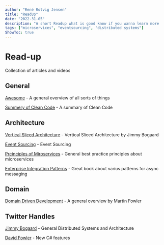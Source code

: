 ```yaml
---
author: "René Rotvig Jensen"
title: "ReadUp"
date: "2022-31-05"
description: "A short Readup what is good know if you wanna learn more about Microservices, distributed systems and event sourcing"
tags: ["microservices", "eventsourcing", "distributed systems"]
ShowToc: true
---
```


# Read-up
Collection of articles and videos 

## General
[Awesome](https://github.com/sindresorhus/awesome) - A general overview of all sorts of things

[Summery of Clean Code](https://gist.github.com/wojteklu/73c6914cc446146b8b533c0988cf8d29) - A summary of Clean Code

## Architecture
[Vertical Sliced Architecture](https://jimmybogard.com/vertical-slice-architecture/) - Vertical Sliced Architecture by Jimmy Bogaard

[Event Sourcing](https://martinfowler.com/eaaDev/EventSourcing.html#:~:text=The%20fundamental%20idea%20of%20Event,as%20the%20application%20state%20itself) - Event Sourcing

[Prcinciples of Miroservices](https://www.youtube.com/watch?v=PFQnNFe27kU) - General best practice principles about microservices

[Enterprise Integration Patterns](https://www.enterpriseintegrationpatterns.com/patterns/messaging/index.html) - Great book about varius patterns for async messaging

## Domain
[Domain Driven Development](https://martinfowler.com/tags/domain%20driven%20design.html) - A general overview by Martin Fowler

## Twitter Handles

[Jimmy Bogaard](https://twitter.com/jbogard?lang=en) - General Distributed Systems and Architecture

[David Fowler](https://twitter.com/davidfowl?ref_src=twsrc%5Egoogle%7Ctwcamp%5Eserp%7Ctwgr%5Eauthor) - New C# features
